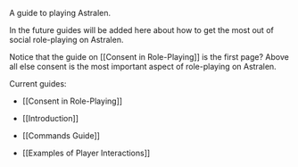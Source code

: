 A guide to playing Astralen.

In the future guides will be added here about how to get the most out of social role-playing on Astralen.

Notice that the guide on [[Consent in Role-Playing]] is the first page? Above all else consent is the most important aspect of role-playing on Astralen.

Current guides:
 * [[Consent in Role-Playing]]

 * [[Introduction]]

 * [[Commands Guide]]

 * [[Examples of Player Interactions]]


